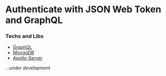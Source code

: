 # Authenticate with JSON Web Token and GraphQL

### Techs and Libs

- [GraphQL]()
- [MongoDB]()
- [Apollo-Server]()

_...under development_